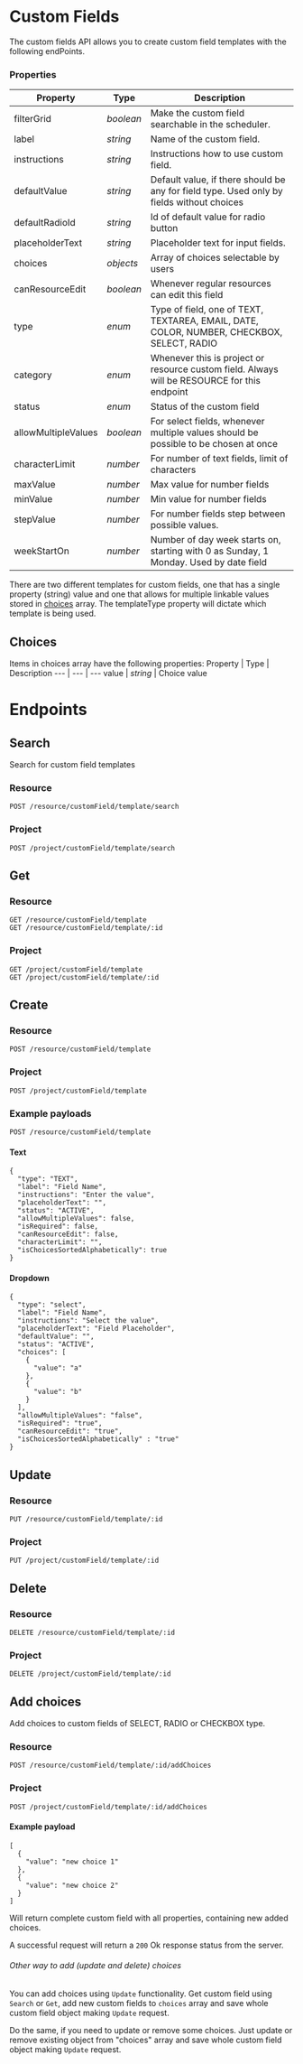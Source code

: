 # Custom Fields
The custom fields API allows you to create custom field templates with the following endPoints. 

### Properties
Property | Type | Description
--- | --- | ---
filterGrid | *boolean* | Make the custom field searchable in the scheduler. 
label | *string* | Name of the custom field.
instructions | *string* | Instructions how to use custom field.
defaultValue | *string* | Default value, if there should be any for field type. Used only by fields without choices
defaultRadioId | *string* | Id of default value for radio button
placeholderText | *string* | Placeholder text for input fields.
choices | *objects* | Array of choices selectable by users
canResourceEdit | *boolean* | Whenever regular resources can edit this field
type | *enum* | Type of field, one of TEXT, TEXTAREA, EMAIL, DATE, COLOR, NUMBER, CHECKBOX, SELECT, RADIO
category | *enum* | Whenever this is project or resource custom field. Always will be RESOURCE for this endpoint
status | *enum* | Status of the custom field
allowMultipleValues | *boolean* | For select fields, whenever multiple values should be possible to be chosen at once
characterLimit | *number* | For number of text fields, limit of characters
maxValue | *number* | Max value for number fields
minValue | *number* | Min value for number fields
stepValue | *number* | For number fields step between possible values.
weekStartOn | *number* | Number of day week starts on, starting with 0 as Sunday, 1 Monday. Used by date field

There are two different templates for custom fields, one that has a single property (string) value and one that allows for multiple linkable values stored in [choices](#Choices) array. The templateType property will dictate which template is being used.

## Choices

Items in choices array have the following properties:
Property | Type | Description
--- | --- | ---
value | *string* | Choice value

# Endpoints

## Search
Search for custom field templates

### Resource
```
POST /resource/customField/template/search
```
### Project
```
POST /project/customField/template/search
```

## Get
### Resource
```
GET /resource/customField/template
GET /resource/customField/template/:id
```
### Project
```
GET /project/customField/template
GET /project/customField/template/:id
```

## Create
### Resource
```
POST /resource/customField/template
```
### Project
```
POST /project/customField/template
```

### Example payloads
`POST /resource/customField/template`

#### Text
```
{
  "type": "TEXT",
  "label": "Field Name",
  "instructions": "Enter the value",
  "placeholderText": "",
  "status": "ACTIVE",
  "allowMultipleValues": false,
  "isRequired": false,
  "canResourceEdit": false,
  "characterLimit": "",
  "isChoicesSortedAlphabetically": true
}
```

#### Dropdown
```
{
  "type": "select",
  "label": "Field Name",
  "instructions": "Select the value",
  "placeholderText": "Field Placeholder",
  "defaultValue": "",
  "status": "ACTIVE",
  "choices": [
    {
      "value": "a"
    },
    {
      "value": "b"
    }
  ],
  "allowMultipleValues": "false",
  "isRequired": "true",
  "canResourceEdit": "true",
  "isChoicesSortedAlphabetically" : "true"
}
```

## Update
### Resource
```
PUT /resource/customField/template/:id
```
### Project
```
PUT /project/customField/template/:id
```

## Delete
### Resource
```
DELETE /resource/customField/template/:id
```
### Project
```
DELETE /project/customField/template/:id
```

## Add choices
Add choices to custom fields of SELECT, RADIO or CHECKBOX type.

### Resource
```
POST /resource/customField/template/:id/addChoices
```
### Project
```
POST /project/customField/template/:id/addChoices
```

#### Example payload
```
[
  {
    "value": "new choice 1"
  },
  {
    "value": "new choice 2"
  }
]
```

Will return complete custom field with all properties, containing new added choices.

A successful request will return a `200` Ok response status from the server.

###### Other way to add (update and delete) choices

You can add choices using `Update` functionality. Get custom field using `Search` or `Get`, add new custom fields to `choices` array and save whole custom field object making `Update` request.

Do the same, if you need to update or remove some choices. Just update or remove existing object from "choices" array and save whole custom field object making `Update` request.
